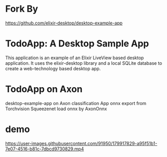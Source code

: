 # Fork By
https://github.com/elixir-desktop/desktop-example-app

# TodoApp: A Desktop Sample App
This application is an example of an Elixir LiveView based desktop application. It uses the elixir-desktop library and a local SQLite database to create a web-technology based desktop app.

# TodoApp on Axon

desktop-example-app on Axon classification App
onnx export from Torchvision Squeezenet 
load onnx by AxonOnnx


# demo

https://user-images.githubusercontent.com/91950/179917829-a95f51b1-7e07-4516-b81c-7dbcd9730829.mp4

